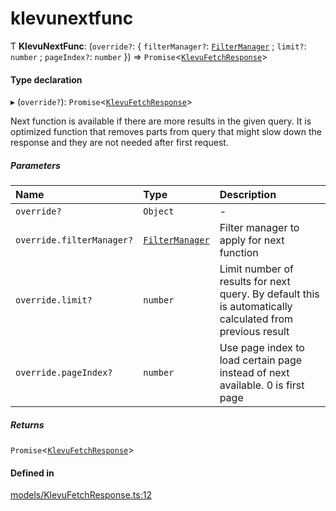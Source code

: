 # klevunextfunc
      
Ƭ **KlevuNextFunc**: (`override?`: { `filterManager?`: [`FilterManager`](classes/FilterManager.md) ; `limit?`: `number` ; `pageIndex?`: `number`  }) => `Promise`<[`KlevuFetchResponse`](klevufetchresponse.md)\>

#### Type declaration

▸ (`override?`): `Promise`<[`KlevuFetchResponse`](klevufetchresponse.md)\>

Next function is available if there are more results in the given query.
It is optimized function that removes parts from query that might slow down
the response and they are not needed after first request.

##### Parameters

| Name | Type | Description |
| :------ | :------ | :------ |
| `override?` | `Object` | - |
| `override.filterManager?` | [`FilterManager`](classes/FilterManager.md) | Filter manager to apply for next function |
| `override.limit?` | `number` | Limit number of results for next query. By default this is automatically calculated from previous result |
| `override.pageIndex?` | `number` | Use page index to load certain page instead of next available. 0 is first page |

##### Returns

`Promise`<[`KlevuFetchResponse`](klevufetchresponse.md)\>

#### Defined in

[models/KlevuFetchResponse.ts:12](https://github.com/klevultd/frontend-sdk/blob/f1babb6/packages/klevu-core/src/models/KlevuFetchResponse.ts#L12)

